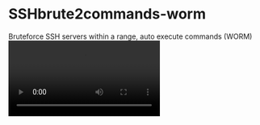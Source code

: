 # SSHbrute2commands-worm
Bruteforce SSH servers within a range, auto execute commands (WORM)
<video src="">https://github.com/MBHudson/SSHbrute2commands-worm/blob/main/worm_144p.webm</video>
